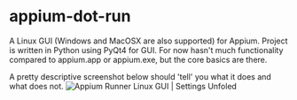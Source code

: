# appium-dot-run

A Linux GUI (Windows and MacOSX are also supported) for Appium. Project is written in Python using PyQt4 for GUI. For now hasn't much functionality compared to appium.app or appium.exe, but the core basics are there.

A pretty descriptive screenshot below should 'tell' you what it does and what does not.
![Appium Runner Linux GUI |  Settings Unfoled](https://pp.vk.me/c623429/v623429753/4437c/Rgv7utyNClw.jpg)
